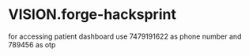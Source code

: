 # VISION.forge-hacksprint
for accessing patient dashboard use 
7479191622 as phone number and 
789456 as otp
